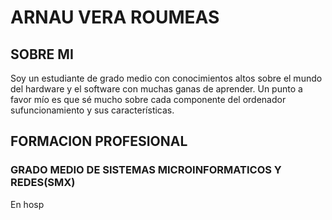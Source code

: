 # ARNAU VERA ROUMEAS
 
 ## SOBRE MI
 
 
 Soy un estudiante de grado medio con conocimientos altos sobre el mundo del hardware y el software con muchas ganas de aprender. Un punto a favor mío es que sé mucho sobre cada componente del ordenador sufuncionamiento y sus
características. 

## FORMACION PROFESIONAL

### GRADO MEDIO DE SISTEMAS MICROINFORMATICOS Y REDES(SMX)
En hosp

 
